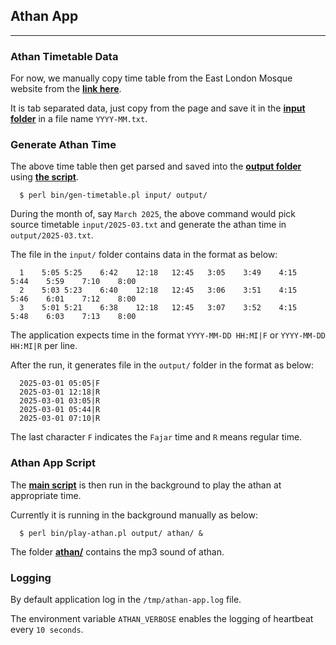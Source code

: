 ## Athan App
***

### Athan Timetable Data

For now, we manually copy time table from the East London Mosque website from the [**link here**](https://www.eastlondonmosque.org.uk/prayer-times).

It is tab separated data, just copy from the page and save it in the [**input folder**](https://github.com/manwar/athan-app/tree/master/input) in a file name `YYYY-MM.txt`.

### Generate Athan Time

The above time table then get parsed and saved into the [**output folder**](https://github.com/manwar/athan-app/tree/master/output) using [**the script**](https://github.com/manwar/athan-app/blob/master/bin/gen-timetable.pl).

      $ perl bin/gen-timetable.pl input/ output/

During the month of, say `March 2025`, the above command would pick source timetable `input/2025-03.txt` and generate the athan time in `output/2025-03.txt`.

The file in the `input/` folder contains data in the format as below:

      1    5:05	5:25	6:42	12:18	12:45	3:05	3:49	4:15	5:44	5:59	7:10	8:00
      2    5:03	5:23	6:40	12:18	12:45	3:06	3:51	4:15	5:46	6:01	7:12	8:00
      3    5:01	5:21	6:38	12:18	12:45	3:07	3:52	4:15	5:48	6:03	7:13	8:00

The application expects time in the format `YYYY-MM-DD HH:MI|F` or `YYYY-MM-DD HH:MI|R` per line.

After the run, it generates file in the `output/` folder in the format as below:

      2025-03-01 05:05|F
      2025-03-01 12:18|R
      2025-03-01 03:05|R
      2025-03-01 05:44|R
      2025-03-01 07:10|R

The last character `F` indicates the `Fajar` time and `R` means regular time.

### Athan App Script

The [**main script**](https://github.com/manwar/athan-app/blob/master/bin/play-athan.pl) is then run in the background to play the athan at appropriate time.

Currently it is running in the background manually as below:

      $ perl bin/play-athan.pl output/ athan/ &

The folder [**athan/**](https://github.com/manwar/athan-app/tree/master/athan) contains the mp3 sound of athan.

### Logging

By default application log in the `/tmp/athan-app.log` file.

The environment variable `ATHAN_VERBOSE` enables the logging of heartbeat every `10 seconds`.
